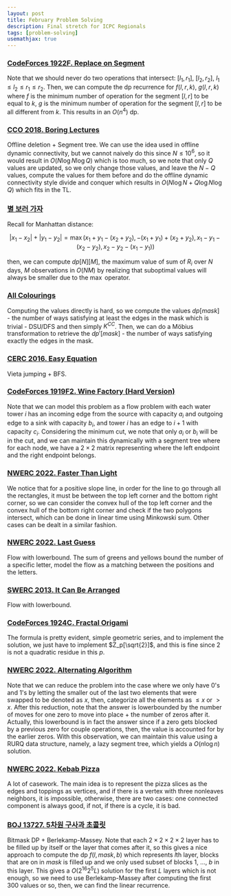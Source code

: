 ```yaml
---
layout: post
title: February Problem Solving 
description: Final stretch for ICPC Regionals
tags: [problem-solving]
usemathjax: true
---
```


### [CodeForces 1922F. Replace on Segment](https://codeforces.com/contest/1922/problem/F)

Note that we should never do two operations that intersect: $[l_1, r_1]$, $[l_2, r_2]$, $l_1 \le l_2 \le r_1 \le r_2$. Then, we can compute the dp recurrence for $f(l, r, k)$, $g(l, r, k)$ where $f$ is the minimum number of operation for the segment $[l, r]$ to be equal to $k$, $g$ is the minimum number of operation for the segment $[l, r]$ to be all different from $k$. This results in an $O(n^4)$ dp.

### [CCO 2018. Boring Lectures](https://www.acmicpc.net/problem/19634)

Offline deletion + Segment tree. We can use the idea used in offline dynamic connectivity, but we cannot naively do this since $N \le 10^6$, so it would result in $O(N\log N\log Q)$ which is too much, so we note that only $Q$ values are updated, so we only change those values, and leave the $N - Q$ values, compute the values for them before and do the offline dynamic connectivity style divide and conquer which results in $O(N\log N + Q\log N\log Q)$ which fits in the TL.

### [별 보러 가자](https://www.acmicpc.net/problem/31227)

Recall for Manhattan distance:

$$
|x_1 - x_2| + |y_1 - y_2| = \max(x_1 + y_1 - (x_2 + y_2), -(x_1 + y_1) + (x_2 + y_2), x_1 - y_1 - (x_2 - y_2), x_2 - y_2 - (x_1 - y_1))
$$

then, we can compute $dp[N][M]$, the maximum value of sum of $R_i$ over $N$ days, $M$ observations in $O(NM)$ by realizing that suboptimal values will always be smaller due to the $\max$ operator.

### [All Colourings](https://open.kattis.com/problems/allcolourings)

Computing the values directly is hard, so we compute the values $dp[mask]$ - the number of ways satisfying at least the edges in the mask which is trivial - DSU/DFS and then simply $K^{CC}$. Then, we can do a Möbius transformation to retrieve the $dp'[mask]$ - the number of ways satisfying exactly the edges in the mask.

### [CERC 2016. Easy Equation](https://www.acmicpc.net/problem/13949)

Vieta jumping + BFS. 

### [CodeForces 1919F2. Wine Factory (Hard Version)](https://codeforces.com/contest/1919/problem/F2)

Note that we can model this problem as a flow problem with each water tower $i$ has an incoming edge from the source with capacity $a_i$ and outgoing edge to a sink with capacity $b_i$, and tower $i$ has an edge to $i + 1$ with capacity $c_i$. Considering the minimum cut, we note that only $a_i$ or $b_i$ will be in the cut, and we can maintain this dynamically with a segment tree where for each node, we have a $2 \times 2$ matrix representing where the left endpoint and the right endpoint belongs.

### [NWERC 2022. Faster Than Light](https://www.acmicpc.net/problem/26179)

We notice that for a positive slope line, in order for the line to go through all the rectangles, it must be between the top left corner and the bottom right corner, so we can consider the convex hull of the top left corner and the convex hull of the bottom right corner and check if the two polygons intersect, which can be done in linear time using Minkowski sum. Other cases can be dealt in a similar fashion.

### [NWERC 2022. Last Guess](https://www.acmicpc.net/problem/26179)

Flow with lowerbound. The sum of greens and yellows bound the number of a specific letter, model the flow as a matching between the positions and the letters.

### [SWERC 2013. It Can Be Arranged](https://www.acmicpc.net/problem/9590)

Flow with lowerbound.

### [CodeForces 1924C. Fractal Origami](https://codeforces.com/contest/1924/problem/C)

The formula is pretty evident, simple geometric series, and to implement the solution, we just have to implement $Z_p[\sqrt{2}]$, and this is fine since $2$ is not a quadratic residue in this $p$. 

### [NWERC 2022. Alternating Algorithm](https://www.acmicpc.net/problem/26174)

Note that we can reduce the problem into the case where we only have 0's and 1's by letting the smaller out of the last two elements that were swapped to be denoted as $x$, then, categorize all the elements as $\le x$ or $> x$. After this reduction, note that the answer is lowerbounded by the number of moves for one zero to move into place + the number of zeros after it. Actually, this lowerbound is in fact the answer since if a zero gets blocked by a previous zero for couple operations, then, the value is accounted for by the earlier zeros. With this observation, we can maintain this value using a RURQ data structure, namely, a lazy segment tree, which yields a $O(n\log n)$ solution.

### [NWERC 2022. Kebab Pizza](https://www.acmicpc.net/problem/26184)

A lot of casework. The main idea is to represent the pizza slices as the edges and toppings as vertices, and if there is a vertex with three nonleaves neighbors, it is impossible, otherwise, there are two cases: one connected component is always good, if not, if there is a cycle, it is bad. 

### [BOJ 13727. 5차원 구사과 초콜릿](https://www.acmicpc.net/problem/13727)

Bitmask DP + Berlekamp-Massey. Note that each $2 \times 2 \times 2 \times 2$ layer has to be filled up by itself or the layer that comes after it, so this gives a nice approach to compute the dp $f(l, mask, b)$ which represents $l$th layer, blocks that are on in $mask$ is filled up and we only used subset of blocks $1$, ..., $b$ in this layer. This gives a $O(2^{16}2^5L)$ solution for the first $L$ layers which is not enough, so we need to use Berlekamp-Massey after computing the first $300$ values or so, then, we can find the linear recurrence.  
